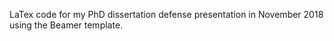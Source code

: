 LaTex code for my PhD dissertation defense presentation in November 2018 using the Beamer template.
